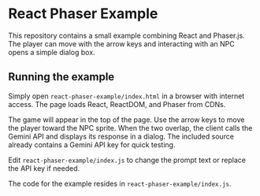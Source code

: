 # React Phaser Example

This repository contains a small example combining React and Phaser.js. The player can move with the arrow keys and interacting with an NPC opens a simple dialog box.

## Running the example

Simply open `react-phaser-example/index.html` in a browser with internet access. The page loads React, ReactDOM, and Phaser from CDNs.

The game will appear in the top of the page. Use the arrow keys to move the player toward the NPC sprite. When the two overlap, the client calls the Gemini API and displays its response in a dialog. The included source already contains a Gemini API key for quick testing.

Edit `react-phaser-example/index.js` to change the prompt text or replace the API key if needed.

The code for the example resides in `react-phaser-example/index.js`.
